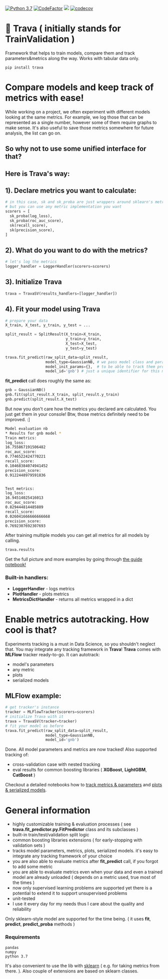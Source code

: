 [![Python 3.7](https://img.shields.io/badge/python-3.7-blue.svg)](https://www.python.org/downloads/release/python-360/) [![CodeFactor](https://www.codefactor.io/repository/github/ityutin/trava/badge)](https://www.codefactor.io/repository/github/ityutin/trava) <a href="https://codeclimate.com/github/ityutin/trava/maintainability"><img src="https://api.codeclimate.com/v1/badges/7198080c24ab23f3e113/maintainability" /></a> [![codecov](https://codecov.io/gh/ityutin/trava/branch/master/graph/badge.svg)](https://codecov.io/gh/ityutin/trava)

# 🌿 Trava ( initially stands for TrainValidation )
Framework that helps to train models, compare them and track parameters&metrics along the way. Works with tabular data only.

```
pip install trava
```

# Compare models and keep track of metrics with ease!

While working on a project, we often experiment with different models looking at the same metrics. 
For example, we log those that can be represented as a single number, however some of them require graphs to make sense. It's also useful to save those metrics somewhere for future analysis, the list can go on.
## So why not to use some unified interface for that? 
## Here is Trava's way:

## 1). Declare metrics you want to calculate:

```python
# in this case, sk and sk_proba are just wrappers around sklearn's metrics
# but you can use any metric implementation you want
scorers = [
  sk_proba(log_loss),
  sk_proba(roc_auc_score),
  sk(recall_score),
  sk(precision_score),
]
```

## 2). What do you want to do with the metrics?

```python
# let's log the metrics
logger_handler = LoggerHandler(scorers=scorers)
```

## 3). Initialize Trava

```python
trava = TravaSV(results_handlers=[logger_handler])
```

## 4). Fit your model using Trava

```python
# prepare your data
X_train, X_test, y_train, y_test = ...

split_result = SplitResult(X_train=X_train, 
                           y_train=y_train,
                           X_test=X_test,
                           y_test=y_test)

trava.fit_predict(raw_split_data=split_result,
                  model_type=GaussianNB, # we pass model class and parameters separately
                  model_init_params={},  # to be able to track them properly
                  model_id='gnb') # just a unique identifier for this model
```

**fit_predict** call does roughly the same as:

```python
gnb = GaussianNB()
gnb.fit(split_result.X_train, split_result.y_train)
gnb.predict(split_result.X_test)
```

But now you don't care how the metrics you declared are calculated. You just get them in your console! Btw, those metrics definitely need to be improved. :]

```bash
Model evaluation nb
* Results for gnb model *
Train metrics:
log_loss:
16.755867191506482
roc_auc_score:
0.7746522424770221
recall_score:
0.10468384074941452
precision_score:
0.9122448979591836


Test metrics:
log_loss:
16.94514025416013
roc_auc_score:
0.829444814485889
recall_score:
0.026041666666666668
precision_score:
0.7692307692307693
```

After training multiple models you can get all metrics for all models by calling.

```python
trava.results
```

Get the full picture and more examples by going through [the guide notebook!](https://github.com/ityutin/trava/blob/master/examples/Basics.ipynb)

### Built-in handlers:
- **LoggerHandler** - logs metrics
- **PlotHandler** - plots metrics
- **MetricsDictHandler** - returns all metrics wrapped in a dict

# Enable metrics autotracking. How cool is that?
Experiments tracking is a must in Data Science, so you shouldn't neglect that. You may integrate any tracking framework in **Trava**! **Trava** comes with **MLFlow** tracker ready-to-go.
It can autotrack:
- model's parameters
- any metric
- plots
- serialized models

## MLFlow example:

```python
# get tracker's instance
tracker = MLFlowTracker(scorers=scorers)
# initialize Trava with it
trava = TravaSV(tracker=tracker)
# fit your model as before
trava.fit_predict(raw_split_data=split_result,
                  model_type=GaussianNB,
                  model_id='gnb')
```

Done. All model parameters and metrics are now tracked!
Also supported tracking of:
- cross-validation case with nested tracking
- eval results for common boosting libraries ( **XGBoost**, **LightGBM**, **CatBoost** )

Checkout a detailed notebooks how to [track metrics & parameters](https://github.com/ityutin/trava/blob/master/examples/MLFlow_basic.ipynb) and [plots & serialized models](https://github.com/ityutin/trava/blob/master/examples/MLFlow_advanced.ipynb).

# General information

- highly customizable training & evaluation processes ( see **trava.fit_predictor.py.FitPredictor** class and its subclasses )
- built-in train/test/validation split logic
- common boosting libraries extensions ( for early-stopping with validation sets )
- tracks model parameters, metrics, plots, serialized models. it's easy to integrate any tracking framework of your choice
- you are also able to evaluate metrics after **fit_predict** call, if you forgot to add some metric
- you are able to evaluate metrics even when your data and even a trained model are already unloaded ( depends on a metric used, true most of the times )
- now only supervised learning problems are supported yet there is a potential to extend it to support unsupervised problems
- unit-tested
- I use it every day for my needs thus I care about the quality and reliability

Only sklearn-style model are supported for the time being. ( it uses **fit**, **predict**, **predict_proba** methods )


### Requirements

```
pandas
numpy
python 3.7
``` 

It's also convenient to use the lib with [sklearn](https://github.com/scikit-learn/scikit-learn) ( e.g. for taking metrics from there. ). Also couple of extensions are based on sklearn classes.
